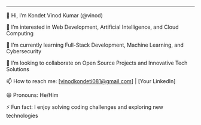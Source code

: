 


---

👋 Hi, I’m Kondet Vinod Kumar (@vinod)

👀 I’m interested in Web Development, Artificial Intelligence, and Cloud Computing

🌱 I’m currently learning Full-Stack Development, Machine Learning, and Cybersecurity

💞️ I’m looking to collaborate on Open Source Projects and Innovative Tech Solutions

📫 How to reach me: [vinodkondeti081@gmail.com] | [Your LinkedIn]

😄 Pronouns: He/Him

⚡ Fun fact: I enjoy solving coding challenges and exploring new technologies






